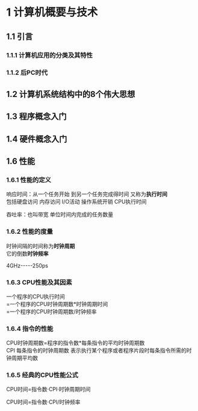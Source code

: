 # 1 计算机概要与技术
## 1.1 引言
### 1.1.1 计算机应用的分类及其特性
### 1.1.2 后PC时代

## 1.2 计算机系统结构中的8个伟大思想

## 1.3 程序概念入门
## 1.4 硬件概念入门
## 1.6 性能
### 1.6.1 性能的定义
响应时间：从一个任务开始 到另一个任务完成得时间  又称为**执行时间**  
 包括硬盘访问 内存访问 I/O活动 操作系统开销 CPU执行时间  

 吞吐率：也叫带宽 单位时间内完成的任务数量  

 ### 1.6.2 性能的度量
 时钟间隔的时间称为**时钟周期**  
它的倒数**时钟频率**

4GHz-----250ps

 ### 1.6.3 CPU性能及其因素
 一个程序的CPU执行时间  
 =一个程序的CPU时钟周期数*时钟周期时间  
 =一个程序的CPU时钟周期数/时钟频率

 ### 1.6.4 指令的性能
 CPU时钟周期数=程序的指令数*每条指令的平均时钟周期数  
 CPI 每条指令的时钟周期数 表示执行某个程序或者程序片段时每条指令所需的时钟周期平均数  

 ### 1.6.5 经典的CPU性能公式

 CPU时间=指令数·CPI·时钟周期时间

  CPU时间=指令数·CPI/时钟频率
